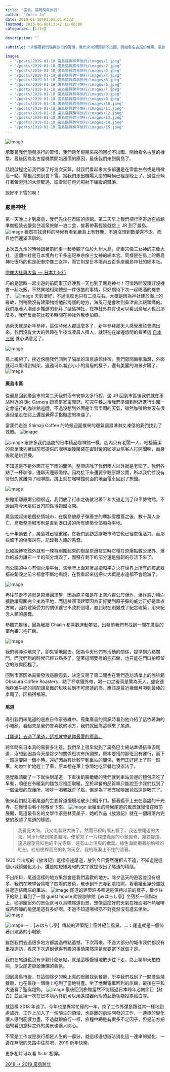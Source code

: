 ```yaml
---
title: "廣島，隨興跨年旅行"
author: "Yuren Ju"
date: 2019-01-18T01:01:01.037Z
lastmod: 2023-06-06T13:42:12+08:00
categories: [life]

description: ""

subtitle: "承襲著我們隨興旅行的習慣，我們來來回回從不出國、開始看名古屋的機票、最後因為名古屋機票開始漲價的原因，最後我們來到廣島了。"

images:
  - "/posts/2019-01-18_廣島隨興跨年旅行/images/1.jpeg"
  - "/posts/2019-01-18_廣島隨興跨年旅行/images/2.jpeg"
  - "/posts/2019-01-18_廣島隨興跨年旅行/images/3.jpeg"
  - "/posts/2019-01-18_廣島隨興跨年旅行/images/4.jpeg"
  - "/posts/2019-01-18_廣島隨興跨年旅行/images/5.jpeg"
  - "/posts/2019-01-18_廣島隨興跨年旅行/images/6.jpeg"
  - "/posts/2019-01-18_廣島隨興跨年旅行/images/7.jpeg"
  - "/posts/2019-01-18_廣島隨興跨年旅行/images/8.jpeg"
  - "/posts/2019-01-18_廣島隨興跨年旅行/images/9.jpeg"
  - "/posts/2019-01-18_廣島隨興跨年旅行/images/10.jpeg"
  - "/posts/2019-01-18_廣島隨興跨年旅行/images/11.jpeg"
  - "/posts/2019-01-18_廣島隨興跨年旅行/images/12.jpeg"
  - "/posts/2019-01-18_廣島隨興跨年旅行/images/13.jpeg"
  - "/posts/2019-01-18_廣島隨興跨年旅行/images/14.jpeg"
  - "/posts/2019-01-18_廣島隨興跨年旅行/images/15.jpeg"
---
```


![image](/posts/2019-01-18_廣島隨興跨年旅行/images/1.jpeg#layoutTextWidth)

承襲著我們隨興旅行的習慣，我們跨年假期來來回回從不出國、開始看名古屋的機票、最後因為名古屋機票開始漲價的原因，最後我們來到廣島了。

話說啟程之前我們查了好幾次天氣，就我們看起來大多都還是在零度左右或是稍微高一點，壓根沒想到會下雪。當我們走出機場大廈的時候已經是晚上了，過往車輛打著黃澄澄的大燈駛過，細雪就在燈光照射下緩緩的飄落。

說好不下雪的啊！

### 嚴島神社

第一天晚上才到廣島，我們先住在市區的旅館。第二天早上我們把行李寄放在旅館準備輕裝去嚴島住溫泉旅館一泊二食，接著帶著輕裝就跳上 JR 到了嚴島。
![image](/posts/2019-01-18_廣島隨興跨年旅行/images/2.jpeg#layoutTextWidth)
雖然在找資料的時候有看到嚴島上有野鹿，不過沒想到數量還不少，而且他們還滿溫馴的。

上次去九州的時候跟著前同事一起參觀了位於九州大島，祀奉宗像三女神的宗像大社，這個神社是日本境內七千多座祀奉宗像三女神的總本宮。同樣是在島上的嚴島神社很巧的也是祀奉宗像三女神，而它則是日本境內五百多座嚴島神社的總本社。

[宗像大社與大島  —  日本九州行](https://medium.com/@yurenju/%E5%AE%97%E5%83%8F%E5%A4%A7%E7%A4%BE%E8%88%87%E5%A4%A7%E5%B3%B6-%E6%97%A5%E6%9C%AC%E4%B9%9D%E5%B7%9E%E8%A1%8C-6bde3cde975d)

巧的是當時一起出遊的前同事正好晚我一天也到了嚴島神社！可惜時間沒湊好沒機會一起吃飯，不然異地相聚總是一件很酷的事情，只好期待下次一起喝酒的機會了。
![image](/posts/2019-01-18_廣島隨興跨年旅行/images/3.jpeg#layoutTextWidth)
天氣很好，不過溫度也只有二度左右。大概是因為神社建於海上的緣故，到稍微沒有建築物或地形掩護的地方，海風可是會吹到鼻涕直流跟頭痛的。我們跟著人潮逐步推進的參拜了嚴島神社，在神社外其實也可以看到鳥居人也沒那麼多，我們反而花比較多時間在神社外散步拍照。

過兩天就是新年參拜，這個時候人都這麼多了，新年參拜那天人感覺應該會滿出來。我們沒有太大的興趣在半夜或凌晨人擠人，就現在在岸邊悠閒的看著這 [日本三景](https://zh.wikipedia.org/wiki/%E6%97%A5%E6%9C%AC%E4%B8%89%E6%99%AF) 就心滿意足了。

![image](/posts/2019-01-18_廣島隨興跨年旅行/images/4.jpeg#layoutTextWidth)

島上繞夠了，接近傍晚我們回到了隔岸的溫泉旅館住宿。我們房間面相海灣，外面就可以看得到蚵架，遠遠可以看到小小的鳥居的樣子，還有美麗的海景夕陽了。
![image](/posts/2019-01-18_廣島隨興跨年旅行/images/5.jpeg#layoutTextWidth)

#### 廣島市區

從嚴島回到廣島市的第二天我們沒有安排太多行程，坐 JR 回到市區後我們就在車站附近的 Bic Camera 跟鳶尾家電閒逛。吃完午餐之後我們準備到附近進行出國一定會進行的咖啡館巡禮，不過沒想到外面是半雪半雨的天氣，雖然咖啡館並沒有很遠但是走在路上還是覺得手指徹底的凍僵了。

當我們走進 Shimaji Coffee 的時候迎面撲來的暖氣讓濕淋淋又凍僵的我們找到了救贖。
![image](/posts/2019-01-18_廣島隨興跨年旅行/images/6.jpeg#layoutTextWidth)

![image](/posts/2019-01-18_廣島隨興跨年旅行/images/7.jpeg#layoutTextWidth)
跟許多我們造訪的日本精品咖啡館一樣，店內只有老闆一人。吧檯簡潔的菜單陳列著目前有提供的咖啡跟幾罐裝在密封罐的咖啡豆供客人打開聞味，而身後就是烘豆機。

不知道是不是外面正在下雨的關係，整間店除了我們兩人以外就是老闆了。我們各點了一杯咖啡，邊聊天邊等雨停。因為接下來還要參觀原爆公園，所以我們並沒有待很久就離開了咖啡館，跳上就在咖啡館前面的地面電車回到了旅館。

![image](/posts/2019-01-18_廣島隨興跨年旅行/images/8.jpeg#layoutTextWidth)

旅館距離原爆公園很近，我們放了行李之後就沿著平和大通走到了和平博物館，不過因為今天是假日的關係博物館沒開。

廣島說起來是個悲情城市，在廣島被原子彈產生的蕈狀雲覆蓋之後，數十萬人身亡，鳥瞰整座城市則是直到港口邊的所有建築全部夷為平地。

七十年過去了，廣島城已經重建，在我們到訪這座城市時它也已經恢復活力。而那些留下的傷痕還在，記錄著人類的愚蠢。

比如說博物館外就有一棵特別圍起來的樹是原爆發生時它種在原爆點數公里外，爆炸的威力讓它一半的部分燒毀了，而殘存剩下的部分還是強韌的存活下來了。

而公園的中心有個火炬平台，告示牌上面寫著這把和平之火在世界上所有的核武器都被銷毀之前它都會不斷地燃燒，在我看起來這把火大概是永遠都不會熄滅了。

![image](/posts/2019-01-18_廣島隨興跨年旅行/images/9.jpeg#layoutTextWidth)

再往前走不遠就是原爆圓頂屋，因為原子彈是在上空六百公尺爆炸，爆炸威力橫向擴散讓周圍完全夷為平地，而這棟圓頂建築因為正好受到原子彈的威力正好是垂直方向，因為建築受力的關係讓它不致於倒塌，直到現在則變成了紀念建築，用來紀念人類的愚蠢。

參觀完畢後，因為我跟 Chialin 都喜歡運動攀岩，出發前我們有找到一間在廣島的室內攀岩抱石館。

![image](/posts/2019-01-18_廣島隨興跨年旅行/images/10.jpeg#layoutTextWidth)

我們興沖沖地來了，卻失望地回去。因為今天他們有活動的關係，提早到六點關門，而我們到的時候已經五點多了。望著這間雙層的抱石館，也只能在門口拍照留念的敗興回程了。

回到市區因為需要發洩這股怨氣，決定又喝了第二間也在我們造訪清單上的咖啡館 Obscura Coffee Roasters，點了杯拿鐵外帶，喝一口之後真是驚為天人，盧安達咖啡跟牛奶的搭配讓拿鐵的甜味拉到不可思議的高，應該是最近幾個月喝到最棒的拿鐵了，因禍得福呀。

#### 尾道

導引我們來尾道的是旅日作家張維中。蒐集廣島的資訊時看到他介紹了這依著海的小城鎮，看起來是我們會喜歡的地方，我們就因為這樣來了尾道。

[【尾道】去過了尾道，這裡就會是你最愛的廣島。](https://www.bubu-jp.com/archives/12776)

跨年時來日本真的需要多注意。我們早上很早就到了廣島巴士總站準備搭車去尾道，沒想到因為今天是除夕的關係班次有所調整，原本要搭的那班沒有運行，而下一班還要隔一個小時。還好因為有比較早到車站的關係，我們正好趕上了前一班車。匆匆忙忙地趕上了車，原本想在車上悠閒地吃早餐也沒辦法了。

感覺眼睛闔了一下就快到尾道，下車後飢腸轆轆的我們就到車站旁邊的麵包店吃了早餐，順便在有暖氣的麵包店裡面取暖。至於早餐的品質嘛只能說至少我們找到了一個溫暖的庇護所，咖啡一喝我就歪了臉，但是為了補充咖啡因竟然還是喝完了。

後來我們就沿著尾道的主要幹道慢慢地散步到纜車口，搭著纜車上去在高處的千光寺，在慢慢沿著小徑散步下來。
![image](/posts/2019-01-18_廣島隨興跨年旅行/images/11.jpeg#layoutTextWidth)
坐纜車的時候尾道的風景就慢慢在眼前展開，尾道最有名的文學作家是林芙美子，她的作品《放浪記》就在一個段落內完整的敘述了尾道的樣貌。

> 我看見大海。我又能看見大海了。然而已經時隔五載了。我迷戀尾道的大海。列車行駛到尾道海域，便望見了一片煤煙燻黑的小鎮屋脊，宛若提燈。遠遠還望見紅色的千光寺塔，還有山上清爽的嫩葉。綠色海面襯著船塢裡的紅船。紅船桅桿高高的刺向天空。我的眼淚止不住的流著。

1930 年出版的《放浪記》這樣描述尾道，放到今日竟然還相去不遠，不知道是這個小城鎮變化太小，還是她短短幾句的文字就提取出了尾道的精隨。

不出所料，尾道這樣的地方果然會是我們喜歡的地方。除夕這天的遊客並沒有很多，我們在瞭望台鳥瞰了四周的景色，散步到千光寺到處拍照，看著纜車幾分鐘就往返連結兩端的車站。
![image](/posts/2019-01-18_廣島隨興跨年旅行/images/12.jpeg#layoutTextWidth)
尾道的建築許多都還是保持以前的樣子，散步往下的路上看到了一間 guest house 附設咖啡館【みはらし亭】坐落於一個斜坡上，咖啡館窗外的景色就可以鳥瞰尾道街景，想像這麼好的天氣在裡面喝杯熱咖啡或茶靜靜的眺望尾道有多好啊。不過不知道哪根筋不對竟然沒有進去坐坐。
![image](/posts/2019-01-18_廣島隨興跨年旅行/images/13.jpeg#layoutTextWidth)

![image](/posts/2019-01-18_廣島隨興跨年旅行/images/14.jpeg#layoutTextWidth)
一：【みはらし亭】傳統的建築配上窗外絕佳風景。二：尾道就是一個倚著山建造的小城鎮

雖然我們去過很多地方都說過帶點遺憾，下次再來。不過大部分的城市我們都沒有重複造訪，看來下次遇到覺得有趣的事情果然還是就要當下就做才是。

我們在尾道也沒有參觀什麼景點，就是這樣慢慢地散步往下走，路上聊聊天拍拍照，享受尾道靜謐慵懶的氣氛。

回到廣島市後，在這個除夕的晚上真的很難找到餐廳，所幸我們找到了一間廣島燒餐廳，也在最後一個晚上吃到了當地特產。坐了地面電車回到的旅館，最後在平和大通看了聖誕燈飾。
![image](/posts/2019-01-18_廣島隨興跨年旅行/images/15.jpeg#layoutTextWidth)
最後回到旅館當然不能錯過日本跨年必備節目【紅白】並且第一次在日本境內終於可以用遙控器內附的互動功能投票給白隊。

就這樣 2018 年過了。今年也是異常忙碌的一年，換了工作外還是跟往常一樣地到處旅行。工作上加入了一個陌生的領域，也跳離的前端開發的工作，一連串的變化讓人感到筋疲力盡。不過就跟旅行一樣，旅程中總是有很多不定因子，但是前方拐個彎看到意料之外的美景也讓人開心。

不管是工作或是旅行都是人生的一部分，就這樣邊想辦法消化這一連串的變化，一邊在無限的叉路中往前吧，2019 新年快樂。

更多相片可以看 flickr 相簿。

[2018 → 2019 廣島跨年](https://flic.kr/s/aHsmwhcfuK)
